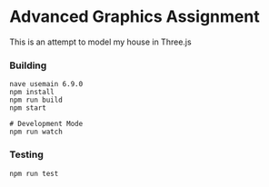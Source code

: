 # Advanced Graphics Assignment
This is an attempt to model my house in Three.js

### Building

    nave usemain 6.9.0
    npm install
    npm run build
    npm start

    # Development Mode
    npm run watch

### Testing

    npm run test
    
